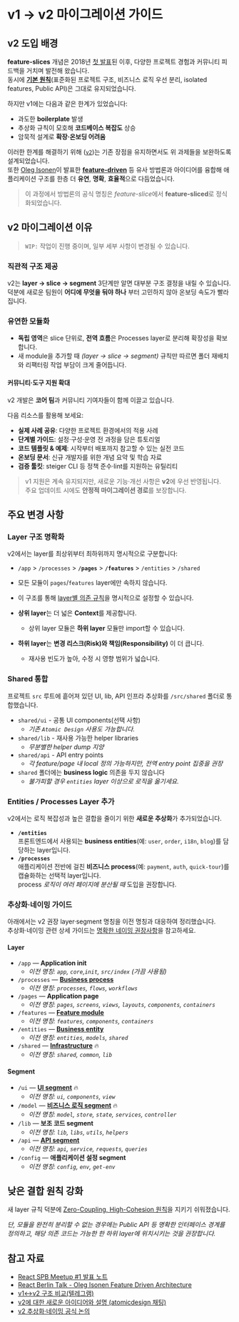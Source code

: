 # v1 -> v2 마이그레이션 가이드

## v2 도입 배경[​](#v2-도입-배경 "해당 헤딩으로 이동")

**feature-slices** 개념은 2018년 [첫 발표](https://t.me/feature_slices)된 이후, 다양한 프로젝트 경험과 커뮤니티 피드백을 거치며 발전해 왔습니다.<br /><!-- -->동시에 **[기본 원칙](https://feature-sliced.github.io/featureslices.dev/v1.0.html)**(표준화된 프로젝트 구조, 비즈니스 로직 우선 분리, isolated features, Public API)은 그대로 유지되었습니다.

하지만 v1에는 다음과 같은 한계가 있었습니다:

* 과도한 **boilerplate** 발생
* 추상화 규칙이 모호해 **코드베이스 복잡도** 상승
* 암묵적 설계로 **확장·온보딩 어려움**

이러한 한계를 해결하기 위해 ([`v2`](https://github.com/feature-sliced/documentation))는 기존 장점을 유지하면서도 위 과제들을 보완하도록 설계되었습니다.<br /><!-- -->또한 [Oleg Isonen](https://github.com/kof)이 발표한 [**feature-driven**](https://github.com/feature-sliced/documentation/tree/rc/feature-driven) 등 유사 방법론과 아이디어를 융합해 애플리케이션 구조를 한층 더 **유연**, **명확**, **효율적**으로 다듬었습니다.

> 이 과정에서 방법론의 공식 명칭은 *feature-slice*에서 **feature-sliced**로 정식화되었습니다.

## v2 마이그레이션 이유[​](#v2-마이그레이션-이유 "해당 헤딩으로 이동")

> `WIP:` 작업이 진행 중이며, 일부 세부 사항이 변경될 수 있습니다.

### 직관적 구조 제공[​](#직관적-구조-제공 "해당 헤딩으로 이동")

v2는 **layer → slice → segment** 3단계만 알면 대부분 구조 결정을 내릴 수 있습니다.<br />덕분에 새로운 팀원이 **어디에 무엇을 둬야 하나** 부터 고민하지 않아 온보딩 속도가 빨라집니다.

### 유연한 모듈화[​](#유연한-모듈화 "해당 헤딩으로 이동")

* **독립 영역**은 slice 단위로, **전역 흐름**은 Processes layer로 분리해 확장성을 확보합니다.
* 새 module을 추가할 때 *(layer → slice → segment)* 규칙만 따르면 폴더 재배치와 리팩터링 작업 부담이 크게 줄어듭니다.

#### 커뮤니티·도구 지원 확대[​](#커뮤니티도구-지원-확대 "해당 헤딩으로 이동")

v2 개발은 **코어 팀**과 커뮤니티 기여자들이 함께 이끌고 있습니다.

다음 리소스를 활용해 보세요:

* **실제 사례 공유**: 다양한 프로젝트 환경에서의 적용 사례
* **단계별 가이드**: 설정·구성·운영 전 과정을 담은 튜토리얼
* **코드 템플릿 & 예제**: 시작부터 배포까지 참고할 수 있는 실전 코드
* **온보딩 문서**: 신규 개발자를 위한 개념 요약 및 학습 자료
* **검증 툴킷**: steiger CLI 등 정책 준수·lint를 지원하는 유틸리티

> v1 지원은 계속 유지되지만, 새로운 기능·개선 사항은 **v2**에 우선 반영됩니다.<br /><!-- -->주요 업데이트 시에도 **안정적 마이그레이션 경로**를 보장합니다.

## 주요 변경 사항[​](#주요-변경-사항 "해당 헤딩으로 이동")

### Layer 구조 명확화[​](#layer-구조-명확화 "해당 헤딩으로 이동")

v2에서는 layer를 최상위부터 최하위까지 명시적으로 구분합니다:

* `/app` > `/processes` > **`/pages`** > **`/features`** > `/entities` > `/shared`

* 모든 모듈이 `pages`/`features` layer에만 속하지 않습니다.

* 이 구조를 통해 [layer별 의존 규칙](https://t.me/atomicdesign/18708)을 명시적으로 설정할 수 있습니다.

* **상위 layer**는 더 넓은 **Context**를 제공합니다.

  * 상위 layer 모듈은 **하위 layer** 모듈만 import할 수 있습니다.

* **하위 layer**는 **변경 리스크(Risk)와 책임(Responsibility)** 이 더 큽니다.

  * 재사용 빈도가 높아, 수정 시 영향 범위가 넓습니다.

### Shared 통합[​](#shared-통합 "해당 헤딩으로 이동")

프로젝트 `src` 루트에 흩어져 있던 UI, lib, API 인프라 추상화를 `/src/shared` 폴더로 통합했습니다.

* `shared/ui` - 공통 UI components(선택 사항)
  <!-- -->
  * *기존 `Atomic Design` 사용도 가능합니다.*
* `shared/lib` - 재사용 가능한 helper libraries
  <!-- -->
  * *무분별한 helper dump 지양*
* `shared/api` - API entry points
  <!-- -->
  * *각 feature/page 내 local 정의 가능하지만, 전역 entry point 집중을 권장*
* `shared` 폴더에는 **business logic** 의존을 두지 않습니다
  <!-- -->
  * *불가피할 경우 `entities` layer 이상으로 로직을 옮기세요.*

### Entities / Processes Layer 추가[​](#entities--processes-layer-추가 "해당 헤딩으로 이동")

v2에서는 로직 복잡성과 높은 결합을 줄이기 위한 **새로운 추상화**가 추가되었습니다.

* **`/entities`**
  <br />
  <!-- -->
  프론트엔드에서 사용되는 **business entities**(예: `user`, `order`, `i18n`, `blog`)를 담당하는 layer입니다.
* **`/processes`**
  <br />
  <!-- -->
  애플리케이션 전반에 걸친 **비즈니스 process**(예: `payment`, `auth`, `quick-tour`)를 캡슐화하는 선택적 layer입니다.
  <br />
  <!-- -->
  process *로직이 여러 페이지에 분산될 때* 도입을 권장합니다.

### 추상화·네이밍 가이드[​](#추상화네이밍-가이드 "해당 헤딩으로 이동")

아래에서는 v2 권장 layer·segment 명칭을 이전 명칭과 대응하여 정리했습니다.<br />추상화·네이밍 관련 상세 가이드는 [명확한 네이밍 권장사항](/documentation/kr/docs/about/understanding/naming.md)을 참고하세요.

#### Layer[​](#layer "해당 헤딩으로 이동")

* `/app` — **Application init**
  * *이전 명칭: `app`, `core`,`init`, `src/index` (가끔 사용됨)*
* `/processes` — [**Business process**](https://github.com/feature-sliced/documentation/discussions/20)
  * *이전 명칭: `processes`, `flows`, `workflows`*
* `/pages` — **Application page**
  * *이전 명칭: `pages`, `screens`, `views`, `layouts`, `components`, `containers`*
* `/features` — [**Feature module**](https://github.com/feature-sliced/documentation/discussions/23)
  * *이전 명칭: `features`, `components`, `containers`*
* `/entities` — [**Business entity**](https://github.com/feature-sliced/documentation/discussions/18#discussioncomment-422649)
  * *이전 명칭: `entities`, `models`, `shared`*
* `/shared` — [**Infrastructure**](https://github.com/feature-sliced/documentation/discussions/31#discussioncomment-453020) 🔥
  <!-- -->
  * *이전 명칭: `shared`, `common`, `lib`*

#### Segment[​](#segment "해당 헤딩으로 이동")

* `/ui` — [**UI segment**](https://github.com/feature-sliced/documentation/discussions/31#discussioncomment-453132) 🔥
  <!-- -->
  * *이전 명칭: `ui`, `components`, `view`*
* `/model` — [**비즈니스 로직 segment**](https://github.com/feature-sliced/documentation/discussions/31#discussioncomment-472645) 🔥
  <!-- -->
  * *이전 명칭: `model`, `store`, `state`, `services`, `controller`*
* `/lib` — **보조 코드 segment**
  * *이전 명칭: `lib`, `libs`, `utils`, `helpers`*
* `/api` — [**API segment**](https://github.com/feature-sliced/documentation/discussions/66)
  * *이전 명칭: `api`, `service`, `requests`, `queries`*
* `/config` — **애플리케이션 설정 segment**
  * *이전 명칭: `config`, `env`, `get-env`*

## 낮은 결합 원칙 강화[​](#낮은-결합-원칙-강화 "해당 헤딩으로 이동")

새 layer 규칙 덕분에 [Zero-Coupling, High-Cohesion 원칙](/documentation/kr/docs/reference/slices-segments.md#zero-coupling-high-cohesion)을 지키기 쉬워졌습니다.

*단, 모듈을 완전히 분리할 수 없는 경우에는 Public API 등 명확한 인터페이스 경계를 정의하고, 해당 의존 코드는 가능한 한 하위 layer에 위치시키는 것을 권장합니다.*

## 참고 자료[​](#참고-자료 "해당 헤딩으로 이동")

* [React SPB Meetup #1 발표 노트](https://t.me/feature_slices)
* [React Berlin Talk - Oleg Isonen Feature Driven Architecture](https://www.youtube.com/watch?v=BWAeYuWFHhs)
* [v1↔v2 구조 비교(텔레그램)](https://t.me/feature_sliced/493)
* [v2에 대한 새로운 아이디어와 설명 (atomicdesign 채팅)](https://t.me/atomicdesign/18708)
* [v2 추상화·네이밍 공식 논의](https://github.com/feature-sliced/documentation/discussions/31)
